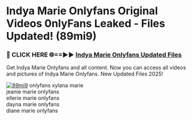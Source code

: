 # Indya Marie Onlyfans Original Videos 0nlyFans Leaked - Files Updated! (89mi9)

<h3>🔴 CLICK HERE 🌐==►► <a href="https://tinyurl.com/2wckxsce" rel="nofollow">Indya Marie Onlyfans Updated Files</a></h3>

Get Indya Marie Onlyfans and all content. Now you can access all videos and pictures of Indya Marie Onlyfans. New Updated Files 2025!

[![89mi9](https://i.imgur.com/AFduVYN.gif)](https://tinyurl.com/2wckxsce)
onlyfans xylana marie<br>
jeanie marie onlyfans<br>
ellerie marie onlyfans<br>
dayna marie onlyfans<br>
diane marie onlyfans